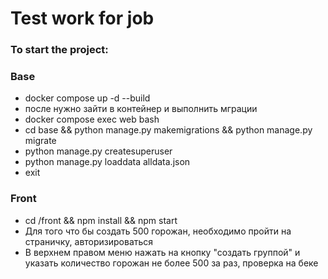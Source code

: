 # Test work for job

### To start the project:
### Base
* docker compose up -d --build 
* после нужно зайти в контейнер и выполнить мграции 
* docker compose exec web bash
* cd base && python manage.py makemigrations && python manage.py migrate
* python manage.py createsuperuser
* python manage.py loaddata alldata.json
* exit

### Front
* cd /front && npm install && npm start
* Для того что бы создать 500 горожан, необходимо пройти на страничку, авторизироваться
* В верхнем правом меню нажать на кнопку "создать группой" и указать количество горожан
не более 500 за раз, проверка на беке